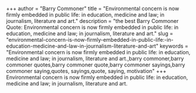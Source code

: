 +++
author = "Barry Commoner"
title = "Environmental concern is now firmly embedded in public life: in education, medicine and law; in journalism, literature and art."
description = "the best Barry Commoner Quote: Environmental concern is now firmly embedded in public life: in education, medicine and law; in journalism, literature and art."
slug = "environmental-concern-is-now-firmly-embedded-in-public-life:-in-education-medicine-and-law-in-journalism-literature-and-art"
keywords = "Environmental concern is now firmly embedded in public life: in education, medicine and law; in journalism, literature and art.,barry commoner,barry commoner quotes,barry commoner quote,barry commoner sayings,barry commoner saying,quotes, sayings,quote, saying, motivation"
+++
Environmental concern is now firmly embedded in public life: in education, medicine and law; in journalism, literature and art.
